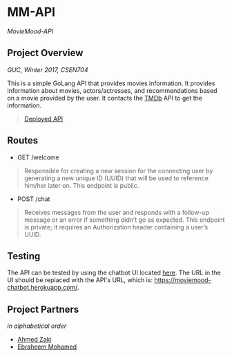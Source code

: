 # MM-API
*MovieMood-API*

## Project Overview
*GUC, Winter 2017, CSEN704*

This is a simple GoLang API that provides movies information. It provides information about movies, actors/actresses, and recommendations based on a movie provided by the user. It contacts the [TMDb](https://www.themoviedb.org/?language=en) API to get the information.

> [Deployed API](https://moviemood-chatbot.herokuapp.com/)

## Routes

* GET /welcome
> Responsible for creating a new session for the connecting user by generating a new unique ID (UUID) that will be used to reference him/her later on. This endpoint is public.

* POST /chat
> Receives messages from the user and responds with a follow-up message or an error if something didn’t go as expected. This endpoint is private; it requires an Authorization header containing a user’s UUID.

## Testing

The API can be tested by using the chatbot UI located [here](http://ramin0-chatbot-ui.herokuapp.com/). The URL in the UI should be replaced with the API's URL, which is: https://moviemood-chatbot.herokuapp.com/.
 
## Project Partners
*in alphabetical order*

* [Ahmed Zaki](https://github.com/Zakyyy)
* [Ebraheem Mohamed](https://github.com/Ebraheem1)

